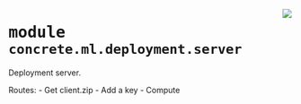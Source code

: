 <!-- markdownlint-disable -->

<a href="../../../src/concrete/ml/deployment/server.py#L0"><img align="right" style="float:right;" src="https://img.shields.io/badge/-source-cccccc?style=flat-square"></a>

# <kbd>module</kbd> `concrete.ml.deployment.server`

Deployment server.

Routes:
\- Get client.zip
\- Add a key
\- Compute
